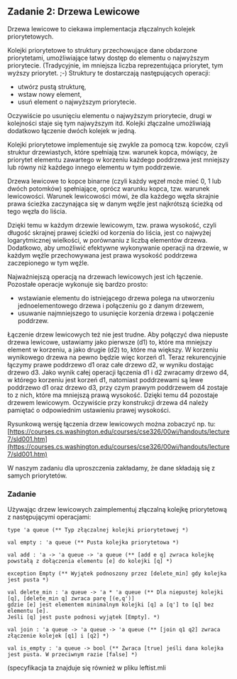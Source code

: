 ##

## Zadanie 2: Drzewa Lewicowe

Drzewa lewicowe to ciekawa implementacja złączalnych kolejek priorytetowych.   

Kolejki priorytetowe to struktury przechowujące dane obdarzone priorytetami, umożliwiające łatwy dostęp do elementu o najwyższym priorytecie. (Tradycyjnie, im mniejsza liczba reprezentująca priorytet, tym wyższy priorytet. ;-) Struktury te dostarczają następujących operacji:

* utwórz pustą strukturę,
* wstaw nowy element,
* usuń element o najwyższym priorytecie.

Oczywiście po usunięciu elementu o najwyższym priorytecie, drugi w kolejności staje się tym najwyższym itd. Kolejki złączalne umożliwiają dodatkowo łączenie dwóch kolejek w jedną.   

Kolejki priorytetowe implementuje się zwykle za pomocą tzw. kopców, czyli struktur drzewiastych, które spełniają tzw. warunek kopca, mówiący, że priorytet elementu zawartego w korzeniu każdego poddrzewa jest mniejszy lub równy niż każdego innego elementu w tym poddrzewie.   

Drzewa lewicowe to kopce binarne (czyli każdy węzeł może mieć 0, 1 lub dwóch potomków) spełniające, oprócz warunku kopca, tzw. warunek lewicowości. Warunek lewicowości mówi, że dla każdego węzła skrajnie prawa ścieżka zaczynająca się w danym węźle jest najkrótszą ścieżką od tego węzła do liścia.  

Dzięki temu w każdym drzewie lewicowym, tzw. prawa wysokość, czyli długość skrajnej prawej ścieżki od korzenia do liścia, jest co najwyżej logarytmicznej wielkości, w porównaniu z liczbą elementów drzewa. Dodatkowo, aby umożliwić efektywne wykonywanie operacji na drzewie, w każdym węźle przechowywana jest prawa wysokość poddrzewa zaczepionego w tym węźle.  

Najważniejszą operacją na drzewach lewicowych jest ich łączenie. Pozostałe operacje wykonuje się bardzo prosto:

* wstawianie elementu do istniejącego drzewa polega na utworzeniu jednoelementowego drzewa i połączeniu go z danym drzewem,
* usuwanie najmniejszego to usunięcie korzenia drzewa i połączenie poddrzew.

Łączenie drzew lewicowych też nie jest trudne. Aby połączyć dwa niepuste drzewa lewicowe, ustawiamy jako pierwsze (d1) to, które ma mniejszy element w korzeniu, a jako drugie (d2) to, które ma większy. W korzeniu wynikowego drzewa na pewno będzie więc korzeń d1\. Teraz rekurencyjnie łączymy prawe poddrzewo d1 oraz całe drzewo d2, w wyniku dostając drzewo d3\. Jako wynik całej operacji łączenia d1 i d2 zwracamy drzewo d4, w którego korzeniu jest korzeń d1, natomiast poddrzewami są lewe poddrzewo d1 oraz drzewo d3, przy czym prawym poddrzewem d4 zostaje to z nich, które ma mniejszą prawą wysokość. Dzięki temu d4 pozostaje drzewem lewicowym. Oczywiście przy konstrukcji drzewa d4 należy pamiętać o odpowiednim ustawieniu prawej wysokości.  

Rysunkową wersję łączenia drzew lewicowych można zobaczyć np. tu:  
[https://courses.cs.washington.edu/courses/cse326/00wi/handouts/lecture7/sld001.htm](https://courses.cs.washington.edu/courses/cse326/00wi/handouts/lecture7/sld001.htm)  

W naszym zadaniu dla uproszczenia zakładamy, że dane składają się z samych priorytetów.

### Zadanie

Używając drzew lewicowych zaimplementuj złączalną kolejkę priorytetową z następującymi operacjami:

    type 'a queue (** Typ złączalnej kolejki priorytetowej *) 

    val empty : 'a queue (** Pusta kolejka priorytetowa *) 

    val add : 'a -> 'a queue -> 'a queue (** [add e q] zwraca kolejkę powstałą z dołączenia elementu [e] do kolejki [q] *) 

    exception Empty (** Wyjątek podnoszony przez [delete_min] gdy kolejka jest pusta *) 

    val delete_min : 'a queue -> 'a * 'a queue (** Dla niepustej kolejki [q], [delete_min q] zwraca parę [(e,q')]   
    gdzie [e] jest elementem minimalnym kolejki [q] a [q'] to [q] bez elementu [e].   
    Jeśli [q] jest puste podnosi wyjątek [Empty]. *) 

    val join : 'a queue -> 'a queue -> 'a queue (** [join q1 q2] zwraca złączenie kolejek [q1] i [q2] *) 

    val is_empty : 'a queue -> bool (** Zwraca [true] jeśli dana kolejka jest pusta. W przeciwnym razie [false] *)

(specyfikacja ta znajduje się również w pliku leftist.mli
